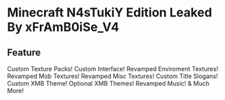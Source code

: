 # Minecraft N4sTukiY Edition Leaked By xFrAmB0iSe_V4
## Feature
Custom Texture Packs!
Custom Interface!
Revamped Enviroment Textures!
Revamped Mob Textures!
Revamped Misc Textures!
Custom Title Slogans!
Custom XMB Theme!
Optional XMB Themes!
Revamped Music!
& Much More!
